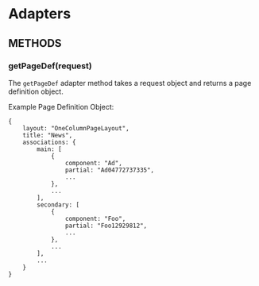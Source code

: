 # Adapters

## METHODS

### getPageDef(request)

The `getPageDef` adapter method takes a request object and returns a page
definition object.

Example Page Definition Object:

    {
        layout: "OneColumnPageLayout",
        title: "News",
        associations: {
            main: [
                {
                    component: "Ad",
                    partial: "Ad04772737335",
                    ...
                },
                ...
            ],
            secondary: [
                {
                    component: "Foo",
                    partial: "Foo12929812",
                    ...
                },
                ...
            ],
            ...
        }
    }


